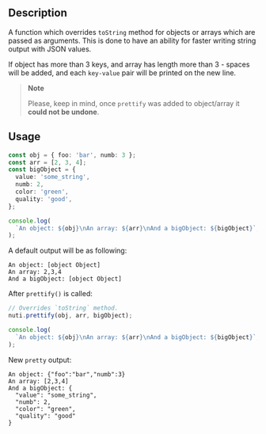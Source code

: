 ## Description

A function which overrides `toString` method for objects or arrays which are passed as arguments.
This is done to have an ability for faster writing string output with JSON values.

If object has more than 3 keys, and array has length more than 3 - spaces will be added,
and each `key-value` pair will be printed on the new line.

> **Note**
>
> Please, keep in mind, once `prettify` was added to object/array it **could not be undone**.

## Usage

```ts
const obj = { foo: 'bar', numb: 3 };
const arr = [2, 3, 4];
const bigObject = {
  value: 'some_string',
  numb: 2,
  color: 'green',
  quality: 'good',
};

console.log(
  `An object: ${obj}\nAn array: ${arr}\nAnd a bigObject: ${bigObject}`,
);
```

A default output will be as following:

```log
An object: [object Object]
An array: 2,3,4
And a bigObject: [object Object]
```

After `prettify()` is called:

```ts
// Overrides `toString` method.
nuti.prettify(obj, arr, bigObject);

console.log(
  `An object: ${obj}\nAn array: ${arr}\nAnd a bigObject: ${bigObject}`,
);
```

New `pretty` output:

```log
An object: {"foo":"bar","numb":3}
An array: [2,3,4]
And a bigObject: {
  "value": "some_string",
  "numb": 2,
  "color": "green",
  "quality": "good"
}
```
